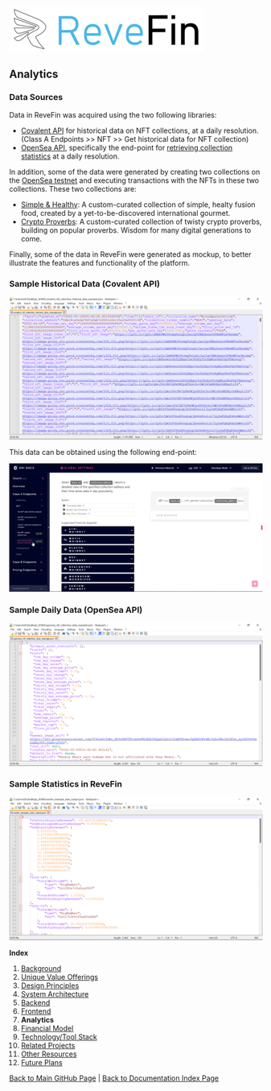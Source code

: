 ![Logo](./img/logo.png) 

## Analytics 

### Data Sources
Data in ReveFin was acquired using the two following libraries:
- [Covalent API](https://www.covalenthq.com/docs/api/#/0/0/USD/1) for historical data on NFT collections, at a daily resolution. (Class A Endpoints >> NFT >> Get historical data for NFT collection)
- [OpenSea API](https://docs.opensea.io/reference/api-overview), specifically the end-point for [retrieving collection statistics](https://docs.opensea.io/reference/retrieving-collection-stats) at a daily resolution.

In addition, some of the data were generated by creating two collections on the [OpenSea testnet](https://testnets.opensea.io/) and executing transactions with the NFTs in these two collections. These two collections are:
- [Simple & Healthy](https://testnets.opensea.io/collection/simpleandhealthy): A custom-curated collection of simple, healty  fusion food, created by a yet-to-be-discovered international gourmet.
- [Crypto Proverbs](https://testnets.opensea.io/collection/cryptoproverb): A custom-curated collection of twisty crypto proverbs, building on popular proverbs. Wisdom for many digital generations to come.

Finally, some of the data in ReveFin were generated as mockup, to better illustrate the features and functionality of the platform.


### Sample Historical Data (Covalent API)

![Screenshot](./img/Screenshot_CovalentAPI.png) 

This data can be obtained using the following end-point:

![Screenshot](./img/Screenshot_CovalentAPIEndPoint.png) 

### Sample Daily Data (OpenSea API)

![Screenshot](./img/Screenshot_OpenSeaAPI.png) 

### Sample Statistics in ReveFin

![Screenshot](./img/Screenshot_SampleStatisticsReveFin.png) 

    
**Index**

1. [Background](Background.md)
2. [Unique Value Offerings](UniqueValueOfferings.md)
3. [Design Principles](DesignPrinciples.md)
4. [System Architecture](SystemArchitecture.md)
5. [Backend](Backend.md)
6. [Frontend](Frontend.md)
7. **Analytics**
8. [Financial Model](FinancialModel.md)
9. [Technology/Tool Stack](TechnologyStack.md)
10. [Related Projects](RelatedProjects.md)
11. [Other Resources](OtherResources.md)
12. [Future Plans](FuturePlans.md)


<hline></hline>

[Back to Main GitHub Page](../README.md) | [Back to Documentation Index Page](Documentation.md)
